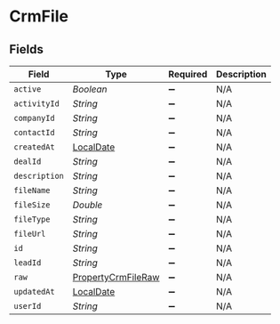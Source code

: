 # CrmFile


## Fields

| Field                                                                           | Type                                                                            | Required                                                                        | Description                                                                     |
| ------------------------------------------------------------------------------- | ------------------------------------------------------------------------------- | ------------------------------------------------------------------------------- | ------------------------------------------------------------------------------- |
| `active`                                                                        | *Boolean*                                                                       | :heavy_minus_sign:                                                              | N/A                                                                             |
| `activityId`                                                                    | *String*                                                                        | :heavy_minus_sign:                                                              | N/A                                                                             |
| `companyId`                                                                     | *String*                                                                        | :heavy_minus_sign:                                                              | N/A                                                                             |
| `contactId`                                                                     | *String*                                                                        | :heavy_minus_sign:                                                              | N/A                                                                             |
| `createdAt`                                                                     | [LocalDate](https://docs.oracle.com/javase/8/docs/api/java/time/LocalDate.html) | :heavy_minus_sign:                                                              | N/A                                                                             |
| `dealId`                                                                        | *String*                                                                        | :heavy_minus_sign:                                                              | N/A                                                                             |
| `description`                                                                   | *String*                                                                        | :heavy_minus_sign:                                                              | N/A                                                                             |
| `fileName`                                                                      | *String*                                                                        | :heavy_minus_sign:                                                              | N/A                                                                             |
| `fileSize`                                                                      | *Double*                                                                        | :heavy_minus_sign:                                                              | N/A                                                                             |
| `fileType`                                                                      | *String*                                                                        | :heavy_minus_sign:                                                              | N/A                                                                             |
| `fileUrl`                                                                       | *String*                                                                        | :heavy_minus_sign:                                                              | N/A                                                                             |
| `id`                                                                            | *String*                                                                        | :heavy_minus_sign:                                                              | N/A                                                                             |
| `leadId`                                                                        | *String*                                                                        | :heavy_minus_sign:                                                              | N/A                                                                             |
| `raw`                                                                           | [PropertyCrmFileRaw](../../models/shared/PropertyCrmFileRaw.md)                 | :heavy_minus_sign:                                                              | N/A                                                                             |
| `updatedAt`                                                                     | [LocalDate](https://docs.oracle.com/javase/8/docs/api/java/time/LocalDate.html) | :heavy_minus_sign:                                                              | N/A                                                                             |
| `userId`                                                                        | *String*                                                                        | :heavy_minus_sign:                                                              | N/A                                                                             |